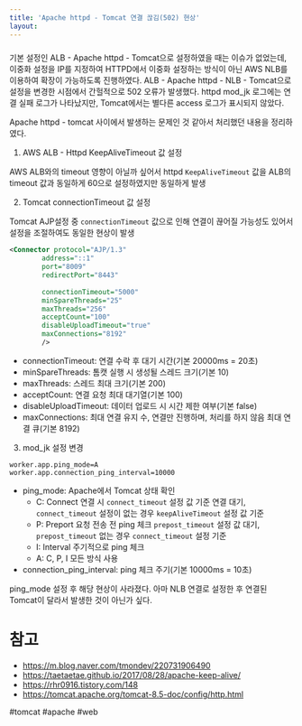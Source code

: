 ```yaml
---
title: 'Apache httpd - Tomcat 연결 끊김(502) 현상'
layout: 
---
```


### 
기본 설정인 ALB - Apache httpd - Tomcat으로 설정하였을 때는 이슈가 없었는데,
이중화 설정을 IP를 지정하여 HTTPD에서 이중화 설정하는 방식이 아닌 AWS NLB를 이용하여 확장이 가능하도록 진행하였다.
ALB - Apache httpd - NLB - Tomcat으로 설정을 변경한 시점에서 간헐적으로 502 오류가 발생했다. httpd mod_jk 로그에는 연결 실패 로그가 나타났지만, Tomcat에서는 별다른 access 로그가 표시되지 않았다.

Apache httpd - tomcat 사이에서 발생하는 문제인 것 같아서 처리했던 내용을 정리하였다.

1. AWS ALB - Httpd KeepAliveTimeout 값 설정 

AWS ALB와의 timeout 영향이 아닐까 싶어서 httpd `KeepAliveTimeout` 값을 ALB의 timeout 값과 동일하게 60으로 설정하였지만 동일하게 발생

2. Tomcat connectionTimeout 값 설정

Tomcat AJP설정 중 `connectionTimeout` 값으로 인해 연결이 끊어질 가능성도 있어서 설정을 조절하여도 동일한 현상이 발생 

```xml
<Connector protocol="AJP/1.3"
        address="::1"
        port="8009"
        redirectPort="8443" 
        
        connectionTimeout="5000"
        minSpareThreads="25"
        maxThreads="256"
        acceptCount="100"
        disableUploadTimeout="true"
        maxConnections="8192"
        />
```

- connectionTimeout: 연결 수락 후 대기 시간(기본 20000ms = 20초)
- minSpareThreads: 톰캣 실행 시 생성될 스레드 크기(기본 10)
- maxThreads: 스레드 최대 크기(기본 200)
- acceptCount: 연결 요청 최대 대기열(기본 100)
- disableUploadTimeout: 데이터 업로드 시 시간 제한 여부(기본 false)
- maxConnections: 최대 연결 유지 수, 연결만 진행하며, 처리를 하지 않음 최대 연결 큐(기본 8192)


3. mod_jk 설정 변경


```
worker.app.ping_mode=A
worker.app.connection_ping_interval=10000
```

- ping_mode: Apache에서 Tomcat 상태 확인
  - C: Connect 연결 시 `connect_timeout` 설정 값 기준 연결 대기, `connect_timeout` 설정이 없는 경우 `keepAliveTimeout` 설정 값 기준
  - P: Preport 요청 전송 전 ping 체크 `prepost_timeout` 설정 값 대기, `prepost_timeout` 없는 경우 `connect_timeout` 설정 기준
  - I: Interval 주기적으로 ping 체크 
  - A: C, P, I 모든 방식 사용
- connection_ping_interval: ping 체크 주기(기본 10000ms = 10초)


ping_mode 설정 후 해당 현상이 사라졌다. 
아마 NLB 연결로 설정한 후 연결된 Tomcat이 달라서 발생한 것이 아닌가 싶다. 

# 참고

- https://m.blog.naver.com/tmondev/220731906490
- https://taetaetae.github.io/2017/08/28/apache-keep-alive/
- https://rhr0916.tistory.com/148
- https://tomcat.apache.org/tomcat-8.5-doc/config/http.html
  
#tomcat #apache #web
